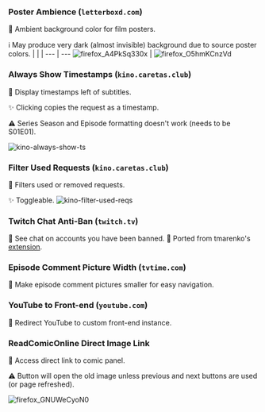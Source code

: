 ### Poster Ambience (`letterboxd.com`)
📙 Ambient background color for film posters.

ℹ May produce very dark (almost invisible) background due to source poster colors.
| <!-- -->    | <!-- -->    |
--- | ---
![firefox_A4PkSq330x](https://github.com/seaque/tampermonkey-scripts/assets/45668726/37a9f31a-5d2b-4378-8a1e-fbd169e951e5) | ![firefox_O5hmKCnzVd](https://github.com/seaque/tampermonkey-scripts/assets/45668726/70df2ce6-846d-4a6e-9e56-66859ebf77c3)

### Always Show Timestamps (`kino.caretas.club`)
📙 Display timestamps left of subtitles.

✨ Clicking copies the request as a timestamp.

⚠️ Series Season and Episode formatting doesn't work (needs to be S01E01).

![kino-always-show-ts](https://user-images.githubusercontent.com/45668726/237052216-32a30da5-7854-42df-bc1b-7d71b3de5004.png)


### Filter Used Requests (`kino.caretas.club`)
📙 Filters used or removed requests.

✨ Toggleable.
![kino-filter-used-reqs](https://user-images.githubusercontent.com/45668726/237052793-5c8df1d1-d6da-4b79-b8fa-472aa9dea9fb.png)


### Twitch Chat Anti-Ban (`twitch.tv`)

📙 See chat on accounts you have been banned.
🍴 Ported from tmarenko's [extension](https://github.com/tmarenko/twitch_chat_antiban).

### Episode Comment Picture Width (`tvtime.com`)

📙 Make episode comment pictures smaller for easy navigation.
    

### YouTube to Front-end (`youtube.com`)

📙 Redirect YouTube to custom front-end instance.
    
### ReadComicOnline Direct Image Link
📙 Access direct link to comic panel.

⚠️ Button will open the old image unless previous and next buttons are used (or page refreshed).

![firefox_GNUWeCyoN0](https://github.com/seaque/tampermonkey-scripts/assets/45668726/826b8878-21a8-4987-b89e-475a6097053c)


